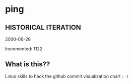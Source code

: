 # ping

## HISTORICAL ITERATION
2000-06-28

Incremented: 1122

## What is this?? 
Linux skills to hack the github commit visualization chart `;-)`
